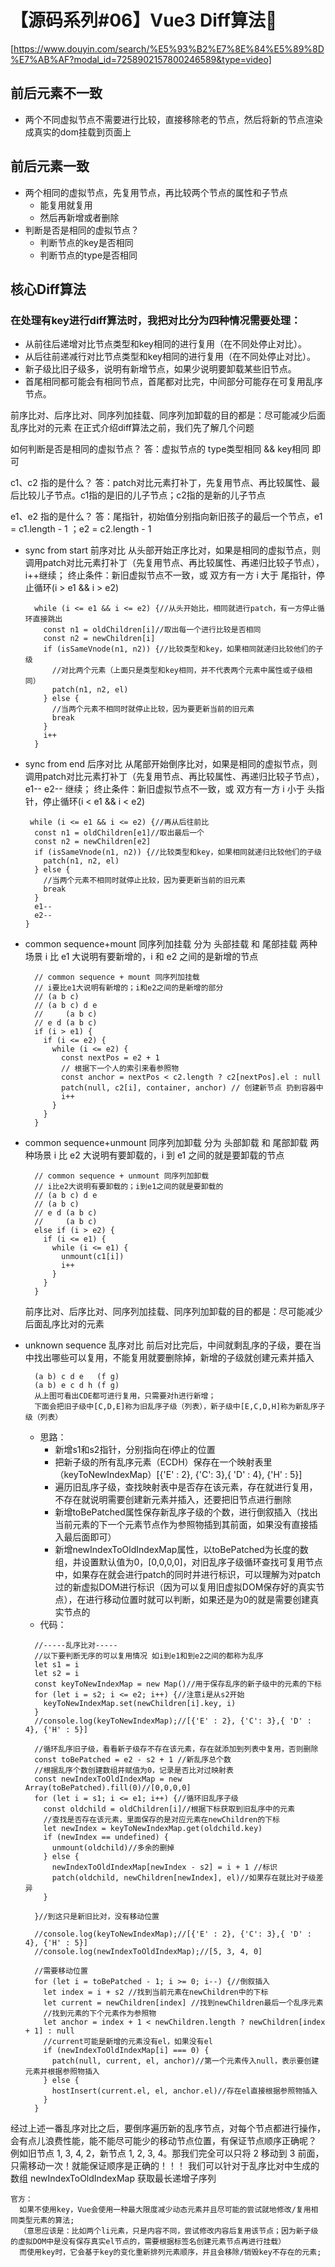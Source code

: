 # 【源码系列#06】Vue3 Diff算法🌸
[https://www.douyin.com/search/%E5%93%B2%E7%8E%84%E5%89%8D%E7%AB%AF?modal_id=7258902157800246589&type=video]
## 前后元素不一致
- 两个不同虚拟节点不需要进行比较，直接移除老的节点，然后将新的节点渲染成真实的dom挂载到页面上

## 前后元素一致
- 两个相同的虚拟节点，先复用节点，再比较两个节点的属性和子节点
  - 能复用就复用
  - 然后再新增或者删除
- 判断是否是相同的虚拟节点？
  - 判断节点的key是否相同
  - 判断节点的type是否相同

## 核心Diff算法
### 在处理有key进行diff算法时，我把对比分为四种情况需要处理：
  - 从前往后递增对比节点类型和key相同的进行复用（在不同处停止对比）。
  - 从后往前递减行对比节点类型和key相同的进行复用（在不同处停止对比）。
  - 新子级比旧子级多，说明有新增节点，如果少说明要卸载某些旧节点。
  - 首尾相同都可能会有相同节点，首尾都对比完，中间部分可能存在可复用乱序节点。

  前序比对、后序比对、同序列加挂载、同序列加卸载的目的都是：尽可能减少后面乱序比对的元素 在正式介绍diff算法之前，我们先了解几个问题

  如何判断是否是相同的虚拟节点？
  答：虚拟节点的 type类型相同 && key相同 即可

  c1、c2 指的是什么？
  答：patch对比元素打补丁，先复用节点、再比较属性、最后比较儿子节点。c1指的是旧的儿子节点；c2指的是新的儿子节点

  e1、e2 指的是什么？
  答：尾指针，初始值分别指向新旧孩子的最后一个节点，e1 = c1.length - 1 ；e2 = c2.length - 1

  - sync from start 前序对比
    从头部开始正序比对，如果是相同的虚拟节点，则调用patch对比元素打补丁（先复用节点、再比较属性、再递归比较子节点），i++继续；
    终止条件：新旧虚拟节点不一致，或 双方有一方 i 大于 尾指针，停止循环(i > e1 && i > e2)
    ```
      while (i <= e1 && i <= e2) {//从头开始比，相同就进行patch，有一方停止循环直接跳出
        const n1 = oldChildren[i]//取出每一个进行比较是否相同
        const n2 = newChildren[i]
        if (isSameVnode(n1, n2)) {//比较类型和key，如果相同就递归比较他们的子级
          //对比两个元素（上面只是类型和key相同，并不代表两个元素中属性或子级相同）
          patch(n1, n2, el)
        } else {
          //当两个元素不相同时就停止比较，因为要更新当前的旧元素
          break
        }
        i++
      }
    ```
  - sync from end 后序对比
    从尾部开始倒序比对，如果是相同的虚拟节点，则调用patch对比元素打补丁（先复用节点、再比较属性、再递归比较子节点），e1-- e2-- 继续；
    终止条件：新旧虚拟节点不一致，或 双方有一方 i 小于 头指针，停止循环(i < e1 && i < e2)
    ```
     while (i <= e1 && i <= e2) {//再从后往前比
      const n1 = oldChildren[e1]//取出最后一个
      const n2 = newChildren[e2]
      if (isSameVnode(n1, n2)) {//比较类型和key，如果相同就递归比较他们的子级
        patch(n1, n2, el)
      } else {
        //当两个元素不相同时就停止比较，因为要更新当前的旧元素
        break
      }
      e1--
      e2--
    }
    ```
  - common sequence+mount 同序列加挂载
    分为 头部挂载 和 尾部挂载 两种场景
    i 比 e1 大说明有要新增的，i 和 e2 之间的是新增的节点
    ```
      // common sequence + mount 同序列加挂载
      // i要比e1大说明有新增的；i和e2之间的是新增的部分
      // (a b c)
      // (a b c) d e
      //     (a b c)
      // e d (a b c)
      if (i > e1) {
        if (i <= e2) {
          while (i <= e2) {
            const nextPos = e2 + 1
            // 根据下一个人的索引来看参照物
            const anchor = nextPos < c2.length ? c2[nextPos].el : null
            patch(null, c2[i], container, anchor) // 创建新节点 扔到容器中
            i++
          }
        }
      }

    ```
  - common sequence+unmount 同序列加卸载
    分为 头部卸载 和 尾部卸载 两种场景
    i 比 e2 大说明有要卸载的，i 到 e1 之间的就是要卸载的节点
    ```
      // common sequence + unmount 同序列加卸载
      // i比e2大说明有要卸载的；i到e1之间的就是要卸载的
      // (a b c) d e
      // (a b c)
      // e d (a b c)
      //     (a b c)
      else if (i > e2) {
        if (i <= e1) {
          while (i <= e1) {
            unmount(c1[i])
            i++
          }
        }
      }
    ```
    
    前序比对、后序比对、同序列加挂载、同序列加卸载的目的都是：尽可能减少后面乱序比对的元素

  - unknown sequence 乱序对比
    前后对比完后，中间就剩乱序的子级，要在当中找出哪些可以复用，不能复用就要删除掉，新增的子级就创建元素并插入
    ```
      (a b) c d e   (f g)
      (a b) e c d h (f g)
      从上图可看出CDE都可进行复用，只需要对h进行新增；
      下面会把旧子级中[C,D,E]称为旧乱序子级（列表），新子级中[E,C,D,H]称为新乱序子级（列表）
    ```
    - 思路：
      - 新增s1和s2指针，分别指向在i停止的位置
      - 把新子级的所有乱序元素（ECDH）保存在一个映射表里（keyToNewIndexMap）[{'E' : 2}, {'C': 3},{ 'D' : 4}, {'H' : 5}]
      - 遍历旧乱序子级，查找映射表中是否存在该元素，存在就进行复用，不存在就说明需要创建新元素并插入，还要把旧节点进行删除
      - 新增toBePatched属性保存新乱序子级的个数，进行倒叙插入（找出当前元素的下一个元素节点作为参照物插到其前面，如果没有直接插入最后面即可）
      - 新增newIndexToOldIndexMap属性，以toBePatched为长度的数组，并设置默认值为0，[0,0,0,0]，对旧乱序子级循环查找可复用节点中，如果存在就会进行patch的同时并进行标识，可以理解为对patch过的新虚拟DOM进行标识（因为可以复用旧虚拟DOM保存好的真实节点），在进行移动位置时就可以判断，如果还是为0的就是需要创建真实节点的
    - 代码：
    ```
      //-----乱序比对-----
      //以下要判断无序的可以复用情况 如i到e1和到e2之间的都称为乱序
      let s1 = i
      let s2 = i
      const keyToNewIndexMap = new Map()//用于保存乱序的新子级中的元素的下标
      for (let i = s2; i <= e2; i++) {//注意i是从s2开始
        keyToNewIndexMap.set(newChildren[i].key, i)
      }
      //console.log(keyToNewIndexMap);//[{'E' : 2}, {'C': 3},{ 'D' : 4}, {'H' : 5}]

      //循环乱序旧子级，看看新子级存不存在该元素，存在就添加到列表中复用，否则删除
      const toBePatched = e2 - s2 + 1 //新乱序总个数
      //根据乱序个数创建数组并赋值为0，记录是否比对过映射表
      const newIndexToOldIndexMap = new Array(toBePatched).fill(0)//[0,0,0,0]
      for (let i = s1; i <= e1; i++) {//循环旧乱序子级
        const oldchild = oldChildren[i]//根据下标获取到旧乱序中的元素
        //查找是否存在该元素，里面保存的是对应元素在newChildren的下标
        let newIndex = keyToNewIndexMap.get(oldchild.key)
        if (newIndex == undefined) {
          unmount(oldchild)//多余的删掉
        } else {
          newIndexToOldIndexMap[newIndex - s2] = i + 1 //标识
          patch(oldchild, newChildren[newIndex], el)//如果存在就比对子级差异
        }

      }//到这只是新旧比对，没有移动位置
      
      //console.log(keyToNewIndexMap);//[{'E' : 2}, {'C': 3},{ 'D' : 4}, {'H' : 5}]
      //console.log(newIndexToOldIndexMap);//[5, 3, 4, 0]

      //需要移动位置
      for (let i = toBePatched - 1; i >= 0; i--) {//倒叙插入
        let index = i + s2 //找到当前元素在newChildren中的下标
        let current = newChildren[index] //找到newChildren最后一个乱序元素
        //找到元素的下个元素作为参照物
        let anchor = index + 1 < newChildren.length ? newChildren[index + 1] : null 
        //current可能是新增的元素没有el，如果没有el
        if (newIndexToOldIndexMap[i] === 0) {
          patch(null, current, el, anchor)//第一个元素传入null，表示要创建元素并根据参照物插入
        } else {
          hostInsert(current.el, el, anchor.el)//存在el直接根据参照物插入
        }
      }
    ```
  经过上述一番乱序对比之后，要倒序遍历新的乱序节点，对每个节点都进行操作，会有点儿浪费性能，能不能尽可能少的移动节点位置，有保证节点顺序正确呢？
    例如旧节点 1, 3, 4, 2，新节点 1, 2, 3, 4。那我们完全可以只将 2 移动到 3 前面，只需移动一次！就能保证顺序是正确的！！！
  我们可以针对于乱序比对中生成的数组 newIndexToOldIndexMap 获取最长递增子序列
```
官方：
  如果不使用key，Vue会使用一种最大限度减少动态元素并且尽可能的尝试就地修改/复用相同类型元素的算法; 
  （意思应该是：比如两个li元素，只是内容不同，尝试修改内容后复用该节点；因为新子级的虚拟DOM中是没有保存真实el节点的，需要根据标签名创建元素节点再进行挂载）
  而使用key时，它会基于key的变化重新排列元素顺序，并且会移除/销毁key不存在的元素;
```